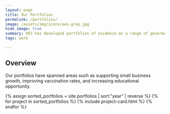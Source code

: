 ```yaml
---
layout: page
title: Our Portfolios
permalink: /portfolios/
image: /assets/img/icons/oes-grey.jpg
hide_image: true
summary: OES has developed portfolios of evidence on a range of goverment-wide priorities. 
tags: work

---
```



## Overview
Our portfolios have spanned areas such as supporting small business growth, improving vaccination rates, and increasing educational opportunity. 

<div class="margin-top-4">
  <div class="grid-row grid-gap">
    {% assign sorted_portfolios = site.portfolios | sort:"year" | reverse %}
    {% for project in sorted_portfolios %}
      {% include project-card.html %}
    {% endfor %}
  </div>
</div>
